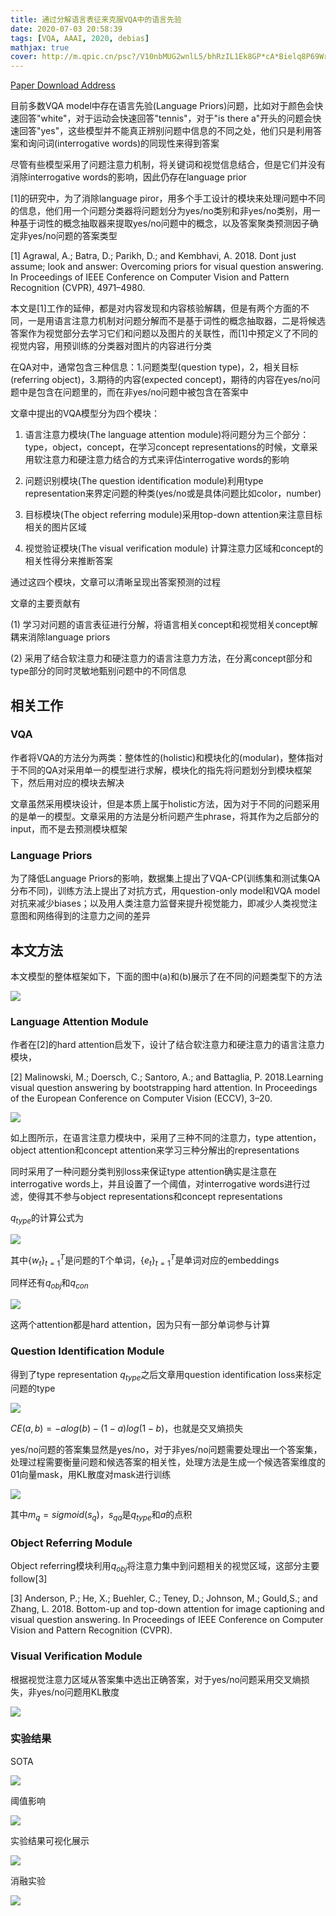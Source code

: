 ```yaml
---
title: 通过分解语言表征来克服VQA中的语言先验
date: 2020-07-03 20:58:39
tags: [VQA, AAAI, 2020, debias]
mathjax: true
cover: http://m.qpic.cn/psc?/V10nbMUG2wnlL5/bhRzIL1Ek8GP*cA*Bielq8P69Wr5EqBLghlu7NgfknFBvf8FyMjmdsT3hOxHzCbIJ.i9W0cKK2d9Haeb9wsurA!!/b&bo=HwWkAwAAAAARB40!&rf=viewer_4
---
```

[Paper Download Address](https://jingchenchen.github.io/files/papers/2020/AAAI_Decom_VQA.pdf)

目前多数VQA model中存在语言先验(Language Priors)问题，比如对于颜色会快速回答"white"，对于运动会快速回答"tennis"，对于"is there a"开头的问题会快速回答"yes"，这些模型并不能真正辨别问题中信息的不同之处，他们只是利用答案和询问词(interrogative words)的同现性来得到答案

尽管有些模型采用了问题注意力机制，将关键词和视觉信息结合，但是它们并没有消除interrogative words的影响，因此仍存在language prior

[1]的研究中，为了消除language piror，用多个手工设计的模块来处理问题中不同的信息，他们用一个问题分类器将问题划分为yes/no类别和非yes/no类别，用一种基于词性的概念抽取器来提取yes/no问题中的概念，以及答案聚类预测因子确定非yes/no问题的答案类型

[1] Agrawal, A.; Batra, D.; Parikh, D.; and Kembhavi, A. 2018. Dont just assume; look and answer: Overcoming priors for visual question answering. In Proceedings of IEEE Conference on Computer Vision and Pattern Recognition (CVPR), 4971–4980.

本文是[1]工作的延伸，都是对内容发现和内容核验解耦，但是有两个方面的不同，一是用语言注意力机制对问题分解而不是基于词性的概念抽取器，二是将候选答案作为视觉部分去学习它们和问题以及图片的关联性，而[1]中预定义了不同的视觉内容，用预训练的分类器对图片的内容进行分类

在QA对中，通常包含三种信息：1.问题类型(question type)，2，相关目标(referring object)，3.期待的内容(expected concept)，期待的内容在yes/no问题中是包含在问题里的，而在非yes/no问题中被包含在答案中

文章中提出的VQA模型分为四个模块：

1. 语言注意力模块(The language attention module)将问题分为三个部分：type，object，concept，在学习concept representations的时候，文章采用软注意力和硬注意力结合的方式来评估interrogative words的影响

2. 问题识别模块(The question identification module)利用type representation来界定问题的种类(yes/no或是具体问题比如color，number)
   
3. 目标模块(The object referring module)采用top-down attention来注意目标相关的图片区域

4. 视觉验证模块(The visual verification module) 计算注意力区域和concept的相关性得分来推断答案

通过这四个模块，文章可以清晰呈现出答案预测的过程

文章的主要贡献有

(1) 学习对问题的语言表征进行分解，将语言相关concept和视觉相关concept解耦来消除language priors

(2) 采用了结合软注意力和硬注意力的语言注意力方法，在分离concept部分和type部分的同时灵敏地甄别问题中的不同信息

## 相关工作

### VQA

作者将VQA的方法分为两类：整体性的(holistic)和模块化的(modular)，整体指对于不同的QA对采用单一的模型进行求解，模块化的指先将问题划分到模块框架下，然后用对应的模块去解决

文章虽然采用模块设计，但是本质上属于holistic方法，因为对于不同的问题采用的是单一的模型。文章采用的方法是分析问题产生phrase，将其作为之后部分的input，而不是去预测模块框架

### Language Priors

为了降低Language Priors的影响，数据集上提出了VQA-CP(训练集和测试集QA分布不同)，训练方法上提出了对抗方式，用question-only model和VQA model对抗来减少biases；以及用人类注意力监督来提升视觉能力，即减少人类视觉注意图和网络得到的注意力之间的差异

## 本文方法

本文模型的整体框架如下，下面的图中(a)和(b)展示了在不同的问题类型下的方法

![](http://m.qpic.cn/psc?/V10nbMUG3EIcUi/bhRzIL1Ek8GP*cA*Bielqz.IyuOwjuK3O3aAteVcv.EsbghwwRrhGCBQ1URa9rgL3arkoqYdxhgtfXzqoy.j.Q!!/b&bo=4gS*AQAAAAADB3o!&rf=viewer_4)

### Language Attention Module

作者在[2]的hard attention启发下，设计了结合软注意力和硬注意力的语言注意力模块，

[2] Malinowski, M.; Doersch, C.; Santoro, A.; and Battaglia, P. 2018.Learning visual question answering by bootstrapping hard attention. In Proceedings of the European Conference on Computer Vision (ECCV), 3–20.

![](http://m.qpic.cn/psc?/V10nbMUG3EIcUi/BmgsQzVq*GNja8O.UNZvURv7lFIkXxQujMoURd1ySk0xoXhckugow.lVF7epI4Tg0pqe*X130PdkgHwQjMrA71J1ldZM3FPkgErzqDozqqU!/b&bo=VQJHAQAAAAADFyM!&rf=viewer_4)

如上图所示，在语言注意力模块中，采用了三种不同的注意力，type attention，object attention和concept attention来学习三种分解出的representations

同时采用了一种问题分类判别loss来保证type attention确实是注意在interrogative words上，并且设置了一个阈值，对interrogative words进行过滤，使得其不参与object
representations和concept representations

$q_{type}$的计算公式为

![](http://m.qpic.cn/psc?/V10nbMUG3EIcUi/BmgsQzVq*GNja8O.UNZvUTje7JpDJPCZsCR.S7fsesCbp94LWXXHehRWoRtGe5*xygJIBHUrBd.ydftdOuMN*sdn4SfiTcQls7GeAFXeyu4!/b&bo=HQJxAAAAAAADF1w!&rf=viewer_4)

其中$\{w_t\}_{t=1}^T$是问题的T个单词，$\{e_t\}_{t=1}^T$是单词对应的embeddings

同样还有$q_{obj}$和$q_{con}$

![](http://m.qpic.cn/psc?/V10nbMUG3EIcUi/BmgsQzVq*GNja8O.UNZvUYUe98ZDeqXoV*Tge9in8ox*wCemZJ4uI1TyscKOjPJi2xpCs944tVHf0OUiI5KIUw*50gFy43NGLuGOuNrj.b0!/b&bo=GwK5AAAAAAADF5I!&rf=viewer_4)

这两个attention都是hard attention，因为只有一部分单词参与计算

### Question Identification Module

得到了type representation $q_{type}$之后文章用question identification loss来标定问题的type

![](http://m.qpic.cn/psc?/V10nbMUG3EIcUi/BmgsQzVq*GNja8O.UNZvUW4EeZnCXDgKC67nDUj6UPwSa3wwZCB7bEOxjhx35**BnXMdIdzX28xiCHwBQS53KzqZVRl7oM9A*RC75.JGMN0!/b&bo=iAFkAAAAAAADF98!&rf=viewer_4)

$CE(a,b)=-alog(b)-(1-a)log(1-b)$，也就是交叉熵损失

yes/no问题的答案集显然是yes/no，对于非yes/no问题需要处理出一个答案集，处理过程需要衡量问题和候选答案的相关性，处理方法是生成一个候选答案维度的01向量mask，用KL散度对mask进行训练

![](http://m.qpic.cn/psc?/V10nbMUG3EIcUi/BmgsQzVq*GNja8O.UNZvUavGjSLD387EslT39rtesDFTEDsLzKgjA6iFFRg2IyHXwoFaXgDBJX99eqDChAax2*.jsQwbRZTsQMIm1ZM9iDU!/b&bo=bgE2AAAAAAADF2s!&rf=viewer_4)

其中$m_q=sigmoid(s_q)$，$s_{qa}$是$q_{type}$和$a$的点积

### Object Referring Module

Object referring模块利用$q_{obj}$将注意力集中到问题相关的视觉区域，这部分主要follow[3]

[3] Anderson, P.; He, X.; Buehler, C.; Teney, D.; Johnson, M.; Gould,S.; and Zhang, L. 2018. Bottom-up and top-down attention for
image captioning and visual question answering. In Proceedings of IEEE Conference on Computer Vision and Pattern Recognition (CVPR).

### Visual Verification Module

根据视觉注意力区域从答案集中选出正确答案，对于yes/no问题采用交叉熵损失，非yes/no问题用KL散度

![](http://m.qpic.cn/psc?/V10nbMUG3EIcUi/BmgsQzVq*GNja8O.UNZvUQb4*6hG73FEHDMV99hwVPdi5VOtkQM3fdHGMM*mcLSaWZNLhU8Wj9Y9pqdQ0kK8QKUjeiBKAVww7hiuze4OPGo!/b&bo=7gF7AAAAAAADF6Y!&rf=viewer_4)

### 实验结果

SOTA

![](http://m.qpic.cn/psc?/V10nbMUG3EIcUi/BmgsQzVq*GNja8O.UNZvUZyHk6MsXA9tbkGAAPoMhriZasQ6MAEIZJt20wOIsS0l0jEdt3.KOvfgEmmtdRsEW5.nrYjn6CRnUAIruyTMW5U!/b&bo=hQT5AAAAAAADF0o!&rf=viewer_4)

阈值影响

![](http://m.qpic.cn/psc?/V10nbMUG3EIcUi/BmgsQzVq*GNja8O.UNZvUf1CCKwPQJ3a.XBljF4Yo04IwGL1SfLDjHRsYO6rVFyOlpCLJuTAbjTyXMHvrYdQQFi6kV16YerjGgE24HLv4kc!/b&bo=mAF4AQAAAAADF9I!&rf=viewer_4)

实验结果可视化展示

![](http://m.qpic.cn/psc?/V10nbMUG3EIcUi/BmgsQzVq*GNja8O.UNZvUUQS9izbmrY9oBA9AXpBWAAuO68ssgXtiBpzVFrK8y7QwijvLqaFlu1fVcpq5*3hIK9s0NGRRZ0PHCf5ocOokIs!/b&bo=wATGAQAAAAADNxE!&rf=viewer_4)

消融实验

![](http://m.qpic.cn/psc?/V10nbMUG3EIcUi/BmgsQzVq*GNja8O.UNZvUUKgDUN1sFnFvi0p8rbJN.rzZxkoKriHuRtLSzLMQT38KH2ZxcHESknB0PohjjjhNsKMjPoPeiEqlq7c1h3KL.g!/b&bo=KwKrAAAAAAADF7A!&rf=viewer_4)
